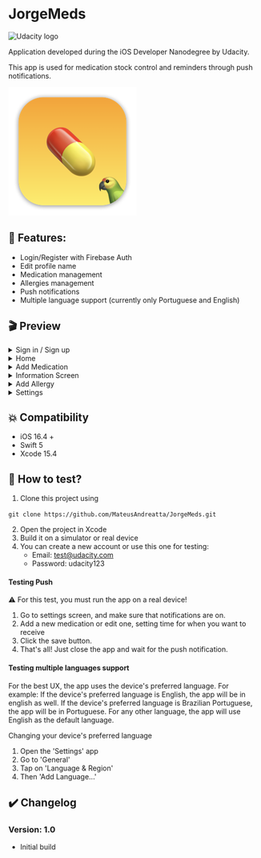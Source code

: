 # JorgeMeds
<img src="https://s3-us-west-1.amazonaws.com/udacity-content/rebrand/svg/logo.min.svg" width="150" alt="Udacity logo">

Application developed during the iOS Developer Nanodegree by Udacity.

This app is used for medication stock control and reminders through push notifications.

![App Icon](https://github.com/MateusAndreatta/JorgeMeds/blob/main/JorgeMeds/Assets.xcassets/AppIcon.appiconset/mac256.png)

## 🚀 Features:

* Login/Register with Firebase Auth
* Edit profile name
* Medication management
* Allergies management
* Push notifications
* Multiple language support (currently only Portuguese and English)

## 🎬 Preview

<details>
  <summary>Sign in / Sign up</summary>
  
  ![Sign in / Sign up](https://github.com/MateusAndreatta/JorgeMeds/blob/main/Preview/Sign%20In%20%3A%20Sign%20Up.png)
</details>

<details>
  <summary>Home</summary>
 
  ![Home](https://github.com/MateusAndreatta/JorgeMeds/blob/main/Preview/Home.png)
</details>

<details>
  <summary>Add Medication</summary>
 
  ![Add Medication](https://github.com/MateusAndreatta/JorgeMeds/blob/main/Preview/add%20medication%20screen.gif)
</details>

<details>
  <summary>Information Screen</summary>
 
  ![Information Screen](https://github.com/MateusAndreatta/JorgeMeds/blob/main/Preview/information%20screen.png)
</details>

<details>
  <summary>Add Allergy</summary>
 
  ![Add Allergy](https://github.com/MateusAndreatta/JorgeMeds/blob/main/Preview/add%20allergy.gif)
</details>

<details>
  <summary>Settings</summary>
 
  ![Settings](https://github.com/MateusAndreatta/JorgeMeds/blob/main/Preview/Settings.png)
</details>

## 💥 Compatibility

  * iOS 16.4 +
  * Swift 5
  * Xcode 15.4

## 🧪 How to test?

1. Clone this project using

`git clone https://github.com/MateusAndreatta/JorgeMeds.git`

2. Open the project in Xcode
3. Build it on a simulator or real device
4. You can create a new account or use this one for testing:
   * Email: test@udacity.com
   * Password: udacity123

#### Testing Push

⚠️ For this test, you must run the app on a real device!

1. Go to settings screen, and make sure that notifications are on.
2. Add a new medication or edit one, setting time for when you want to receive
3. Click the save button.
4. That's all! Just close the app and wait for the push notification.

#### Testing multiple languages support

For the best UX, the app uses the device's preferred language. For example:
If the device's preferred language is English, the app will be in english as well.
If the device's preferred language is Brazilian Portuguese, the app will be in Portuguese.
For any other language, the app will use English as the default language.

Changing your device's preferred language
1. Open the 'Settings' app
2. Go to 'General'
3. Tap on 'Language & Region'
4. Then 'Add Language...'

## ✔️ Changelog

### Version: 1.0

  * Initial build
